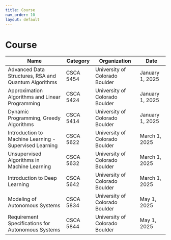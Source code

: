 ```yaml
---
title: Course
nav_order: 10
layout: default
---
```


# Course

| Name                                                    | Category   | Organization                    | Date            |
| ------------------------------------------------------- | ---------- | ------------------------------- | --------------- |
| Advanced Data Structures, RSA and Quantum Algorithms    | CSCA 5454  | University of Colorado Boulder  | January 1, 2025 |
| Approximation Algorithms and Linear Programming         | CSCA 5424  | University of Colorado Boulder  | January 1, 2025 |
| Dynamic Programming, Greedy Algorithms                | CSCA 5414  | University of Colorado Boulder  | January 1, 2025 |
| Introduction to Machine Learning - Supervised Learning  | CSCA 5622  | University of Colorado Boulder  | March 1, 2025   |
| Unsupervised Algorithms in Machine Learning             | CSCA 5632  | University of Colorado Boulder  | March 1, 2025   |
| Introduction to Deep Learning                           | CSCA 5642  | University of Colorado Boulder  | March 1, 2025   |
| Modeling of Autonomous Systems                           | CSCA 5834  | University of Colorado Boulder  | May 1, 2025   | 
| Requirement Specifications for Autonomous Systems        | CSCA 5844  | University of Colorado Boulder  | May 1, 2025   | 